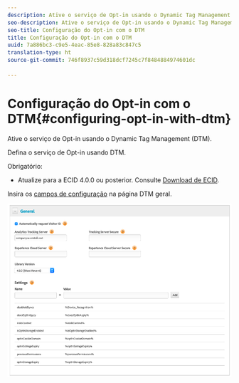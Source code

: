 ```yaml
---
description: Ative o serviço de Opt-in usando o Dynamic Tag Management (DTM).
seo-description: Ative o serviço de Opt-in usando o Dynamic Tag Management (DTM).
seo-title: Configuração do Opt-in com o DTM
title: Configuração do Opt-in com o DTM
uuid: 7a886bc3-c9e5-4eac-85e8-828a83c847c5
translation-type: ht
source-git-commit: 746f8937c59d318dcf7245c7f8484884974601dc

---
```



# Configuração do Opt-in com o DTM{#configuring-opt-in-with-dtm}

Ative o serviço de Opt-in usando o Dynamic Tag Management (DTM).

Defina o serviço de Opt-in usando DTM.

Obrigatório:

* Atualize para a ECID 4.0.0 ou posterior. Consulte [Download de ECID](https://github.com/Adobe-Marketing-Cloud/id-service/releases).

Insira os [campos de configuração](/help/implementation-guides/opt-in-service/api.md) na página DTM geral.

![](assets/DTM-example.png)
